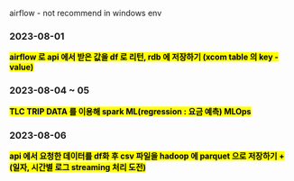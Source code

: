 airflow - not recommend in windows env

### 2023-08-01

<mark>__airflow 로 api 에서 받은 값을 df 로 리턴, rdb 에 저장하기 (xcom table 의 key - value)__</mark>

### 2023-08-04 ~ 05 

<mark>__TLC TRIP DATA 를 이용해 spark ML(regression : 요금 예측) MLOps__</mark>

### 2023-08-06 

<mark>__api 에서 요청한 데이터를 df화 후 csv 파일을 hadoop 에 parquet 으로 저장하기 + (일자, 시간별 로그 streaming 처리 도전)__</mark>
